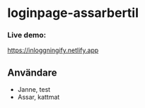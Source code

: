 # loginpage-assarbertil

### Live demo: 
https://inloggningify.netlify.app

## Användare
- Janne, test
- Assar, kattmat
